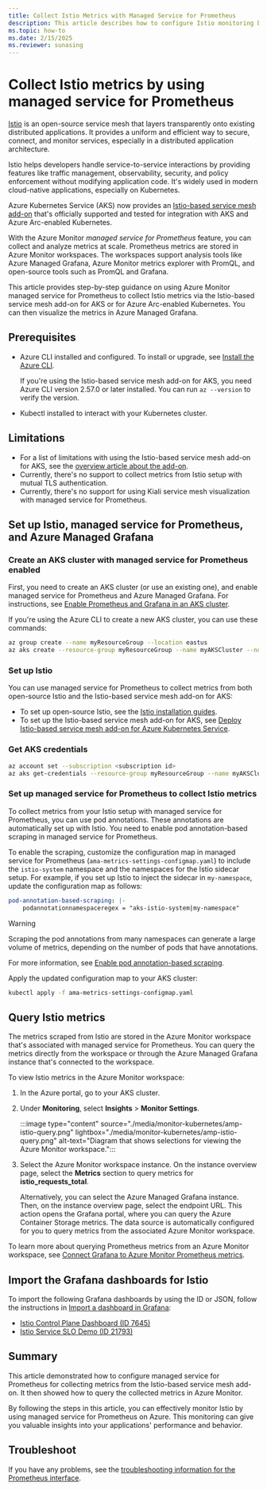```yaml
---
title: Collect Istio Metrics with Managed Service for Prometheus
description: This article describes how to configure Istio monitoring by using Prometheus metrics in Azure Monitor to a Kubernetes cluster.
ms.topic: how-to
ms.date: 2/15/2025
ms.reviewer: sunasing
---
```


# Collect Istio metrics by using managed service for Prometheus

[Istio](https://istio.io/) is an open-source service mesh that layers transparently onto existing distributed applications. It provides a uniform and efficient way to secure, connect, and monitor services, especially in a distributed application architecture.

Istio helps developers handle service-to-service interactions by providing features like traffic management, observability, security, and policy enforcement without modifying application code. It's widely used in modern cloud-native applications, especially on Kubernetes.

Azure Kubernetes Service (AKS) now provides an [Istio-based service mesh add-on](/azure/aks/istio-about) that's officially supported and tested for integration with AKS and Azure Arc-enabled Kubernetes.

With the Azure Monitor *managed service for Prometheus* feature, you can collect and analyze metrics at scale. Prometheus metrics are stored in Azure Monitor workspaces. The workspaces support analysis tools like Azure Managed Grafana, Azure Monitor metrics explorer with PromQL, and open-source tools such as PromQL and Grafana.

This article provides step-by-step guidance on using Azure Monitor managed service for Prometheus to collect Istio metrics via the Istio-based service mesh add-on for AKS or for Azure Arc-enabled Kubernetes. You can then visualize the metrics in Azure Managed Grafana.

## Prerequisites

- Azure CLI installed and configured. To install or upgrade, see [Install the Azure CLI](/cli/azure/install-azure-cli).

  If you're using the Istio-based service mesh add-on for AKS, you need Azure CLI version 2.57.0 or later installed. You can run `az --version` to verify the version.
- Kubectl installed to interact with your Kubernetes cluster.

## Limitations

- For a list of limitations with using the Istio-based service mesh add-on for AKS, see the [overview article about the add-on](/azure/aks/istio-about#limitations).
- Currently, there's no support to collect metrics from Istio setup with mutual TLS authentication.
- Currently, there's no support for using Kiali service mesh visualization with managed service for Prometheus.

## Set up Istio, managed service for Prometheus, and Azure Managed Grafana

### Create an AKS cluster with managed service for Prometheus enabled

First, you need to create an AKS cluster (or use an existing one), and enable managed service for Prometheus and Azure Managed Grafana. For instructions, see [Enable Prometheus and Grafana in an AKS cluster](./kubernetes-monitoring-enable.md).

If you're using the Azure CLI to create a new AKS cluster, you can use these commands:

```bash
az group create --name myResourceGroup --location eastus
az aks create --resource-group myResourceGroup --name myAKSCluster --node-count 2  --enable-azure-monitor-metrics --generate-ssh-keys
```

### Set up Istio

You can use managed service for Prometheus to collect metrics from both open-source Istio and the Istio-based service mesh add-on for AKS:

- To set up open-source Istio, see the [Istio installation guides](https://istio.io/latest/docs/setup/install/).
- To set up the Istio-based service mesh add-on for AKS, see [Deploy Istio-based service mesh add-on for Azure Kubernetes Service](/azure/aks/istio-deploy-addon).

### Get AKS credentials

```bash
az account set --subscription <subscription id>
az aks get-credentials --resource-group myResourceGroup --name myAKSCluster
```

### Set up managed service for Prometheus to collect Istio metrics

To collect metrics from your Istio setup with managed service for Prometheus, you can use pod annotations. These annotations are automatically set up with Istio. You need to enable pod annotation-based scraping in managed service for Prometheus.

To enable the scraping, customize the configuration map in managed service for Prometheus (`ama-metrics-settings-configmap.yaml`) to include the `istio-system` namespace and the namespaces for the Istio sidecar setup. For example, if you set up Istio to inject the sidecar in `my-namespace`, update the configuration map as follows:

```yaml
pod-annotation-based-scraping: |-
    podannotationnamespaceregex = "aks-istio-system|my-namespace"
```

> [!WARNING]
> Scraping the pod annotations from many namespaces can generate a large volume of metrics, depending on the number of pods that have annotations.

For more information, see [Enable pod annotation-based scraping](./prometheus-metrics-scrape-configuration.md#enable-pod-annotation-based-scraping).

Apply the updated configuration map to your AKS cluster:

```bash
kubectl apply -f ama-metrics-settings-configmap.yaml
```

## Query Istio metrics

The metrics scraped from Istio are stored in the Azure Monitor workspace that's associated with managed service for Prometheus. You can query the metrics directly from the workspace or through the Azure Managed Grafana instance that's connected to the workspace.

To view Istio metrics in the Azure Monitor workspace:

1. In the Azure portal, go to your AKS cluster.

2. Under **Monitoring**, select **Insights** > **Monitor Settings**.

   :::image type="content" source="./media/monitor-kubernetes/amp-istio-query.png" lightbox="./media/monitor-kubernetes/amp-istio-query.png" alt-text="Diagram that shows selections for viewing the Azure Monitor workspace.":::

3. Select the Azure Monitor workspace instance. On the instance overview page, select the **Metrics** section to query metrics for **istio_requests_total**.

   Alternatively, you can select the Azure Managed Grafana instance. Then, on the instance overview page, select the endpoint URL. This action opens the Grafana portal, where you can query the Azure Container Storage metrics. The data source is automatically configured for you to query metrics from the associated Azure Monitor workspace.

To learn more about querying Prometheus metrics from an Azure Monitor workspace, see [Connect Grafana to Azure Monitor Prometheus metrics](../essentials/prometheus-grafana.md).

## Import the Grafana dashboards for Istio

To import the following Grafana dashboards by using the ID or JSON, follow the instructions in [Import a dashboard in Grafana](/azure/managed-grafana/how-to-create-dashboard#import-a-grafana-dashboard):

- [Istio Control Plane Dashboard (ID 7645)](https://grafana.com/grafana/dashboards/7645-istio-control-plane-dashboard/)
- [Istio Service SLO Demo (ID 21793)](https://grafana.com/grafana/dashboards/21793-service-slo/)

## Summary

This article demonstrated how to configure managed service for Prometheus for collecting metrics from the Istio-based service mesh add-on. It then showed how to query the collected metrics in Azure Monitor.

By following the steps in this article, you can effectively monitor Istio by using managed service for Prometheus on Azure. This monitoring can give you valuable insights into your applications' performance and behavior.

## Troubleshoot

If you have any problems, see the [troubleshooting information for the Prometheus interface](prometheus-metrics-troubleshoot.md#prometheus-interface).
